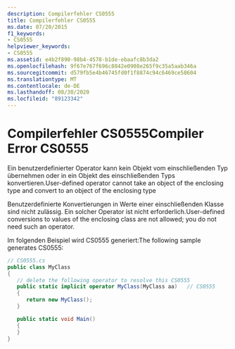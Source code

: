 ```yaml
---
description: Compilerfehler CS0555
title: Compilerfehler CS0555
ms.date: 07/20/2015
f1_keywords:
- CS0555
helpviewer_keywords:
- CS0555
ms.assetid: e4b2f890-98b4-4578-b1de-ebaafc8b3da2
ms.openlocfilehash: 9f67e767f696c8842e0908e265f9c35a5aab346a
ms.sourcegitcommit: d579fb5e4b46745fd0f1f8874c94c6469ce58604
ms.translationtype: MT
ms.contentlocale: de-DE
ms.lasthandoff: 08/30/2020
ms.locfileid: "89123342"
---
```

# <a name="compiler-error-cs0555"></a><span data-ttu-id="61d41-103">Compilerfehler CS0555</span><span class="sxs-lookup"><span data-stu-id="61d41-103">Compiler Error CS0555</span></span>

<span data-ttu-id="61d41-104">Ein benutzerdefinierter Operator kann kein Objekt vom einschließenden Typ übernehmen oder in ein Objekt des einschließenden Typs konvertieren.</span><span class="sxs-lookup"><span data-stu-id="61d41-104">User-defined operator cannot take an object of the enclosing type and convert to an object of the enclosing type</span></span>

<span data-ttu-id="61d41-105">Benutzerdefinierte Konvertierungen in Werte einer einschließenden Klasse sind nicht zulässig. Ein solcher Operator ist nicht erforderlich.</span><span class="sxs-lookup"><span data-stu-id="61d41-105">User-defined conversions to values of the enclosing class are not allowed; you do not need such an operator.</span></span>

<span data-ttu-id="61d41-106">Im folgenden Beispiel wird CS0555 generiert:</span><span class="sxs-lookup"><span data-stu-id="61d41-106">The following sample generates CS0555:</span></span>

```csharp
// CS0555.cs
public class MyClass
{
   // delete the following operator to resolve this CS0555
   public static implicit operator MyClass(MyClass aa)   // CS0555
   {
      return new MyClass();
   }

   public static void Main()
   {
   }
}
```
